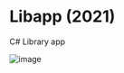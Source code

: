 # Libapp (2021)
C# Library app 

![image](https://user-images.githubusercontent.com/42616536/190440596-ee1bdeb2-e467-4929-ae5e-fb3f057a1fbe.png)
